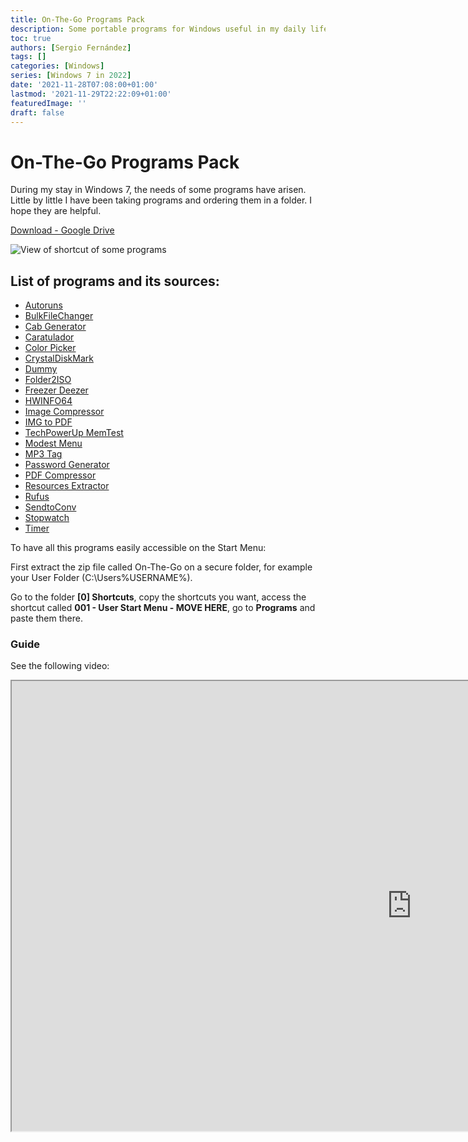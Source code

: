 ```yaml
---
title: On-The-Go Programs Pack
description: Some portable programs for Windows useful in my daily life
toc: true
authors: [Sergio Fernández]
tags: []
categories: [Windows]
series: [Windows 7 in 2022]
date: '2021-11-28T07:08:00+01:00'
lastmod: '2021-11-29T22:22:09+01:00'
featuredImage: ''
draft: false
---
```


# On-The-Go Programs Pack
During my stay in Windows 7, the needs of some programs have arisen. Little by little I have been taking programs and ordering them in a folder. I hope they are helpful.

[Download - Google Drive](https://drive.google.com/file/d/1bWD6lbRDi8YFrhltleqEw7MdtKM1N2KN/view?usp=sharing)

<img src="/posts/images/prgrsfold.png" alt="View of shortcut of some programs" >

## List of programs and its sources:
* [Autoruns](https://docs.microsoft.com/en-us/sysinternals/downloads/autoruns)
* [BulkFileChanger](https://www.nirsoft.net/utils/bulk_file_changer.html)
* [Cab Generator](https://github.com/sapientcoder/CabMaker)
* [Caratulador](http://yursoft.com/web/caratulador/)
* [Color Picker](https://annystudio.com/software/colorpicker/)
* [CrystalDiskMark](https://crystalmark.info/en/software/crystaldiskmark/)
* [Dummy](http://www.mynikko.com/dummy/)
* [Folder2ISO](https://www.trustfm.net/software/utilities/Folder2Iso.php)
* [Freezer Deezer](.)
* [HWINFO64](https://www.hwinfo.com/download/)
* [Image Compressor](https://saerasoft.com/caesium)
* [IMG to PDF](http://www.compulsivecode.com/Project_ImageToPDF.aspx)
* [TechPowerUp MemTest](https://www.techpowerup.com/memtest64/)
* [Modest Menu](https://www.unknowncheats.me/forum/grand-theft-auto-v/433685-kiddions-modest-external-menu.html)
* [MP3 Tag](https://www.mp3tag.de/en/)
* [Password Generator](//)
* [PDF Compressor](http://www.freepdfcompressor.com/)
* [Resources Extractor](https://www.nirsoft.net/utils/resources_extract.html)
* [Rufus](rufus.ie)
* [SendtoConv](https://www.vieas.com/en/software/stcon.html)
* [Stopwatch](https://github.com/windowslogic/Simple-Stopwatch)
* [Timer](//)

To have all this programs easily accessible on the Start Menu:

First extract the zip file called On-The-Go on a secure folder, for example your User Folder (C:\Users\%USERNAME%).

Go to the folder **[0] Shortcuts**, copy the shortcuts you want, access the shortcut called **001 - User Start Menu - MOVE HERE**, go to **Programs** and paste them there.

### Guide
See the following video:

<iframe width="1280" height="720"
src="https://youtu.be/S9pC4s2w3sQ">
</iframe>
